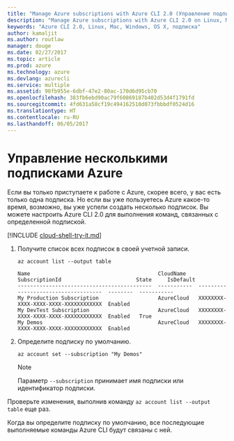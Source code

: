 ```yaml
---
title: "Manage Azure subscriptions with Azure CLI 2.0 (Управление подписками Azure с помощью Azure CLI 2.0)"
description: "Manage Azure subscriptions with Azure CLI 2.0 on Linux, Mac, or Windows (Управление подписками Azure с помощью Azure CLI 2.0 на платформах Windows, Mac или Linux)."
keywords: "Azure CLI 2.0, Linux, Mac, Windows, OS X, подписка"
author: kamaljit
ms.author: routlaw
manager: douge
ms.date: 02/27/2017
ms.topic: article
ms.prod: azure
ms.technology: azure
ms.devlang: azurecli
ms.service: multiple
ms.assetid: 98fb955e-6dbf-47e2-80ac-170d6d95cb70
ms.openlocfilehash: 383fb6ebd90ac79f60869187b402d53d4f1791fd
ms.sourcegitcommit: 4fd631a58cf19c494162510d073fbbbdf0524d16
ms.translationtype: HT
ms.contentlocale: ru-RU
ms.lasthandoff: 06/05/2017
---
```

# <a name="manage-multiple-azure-subscriptions"></a>Управление несколькими подписками Azure

Если вы только приступаете к работе с Azure, скорее всего, у вас есть только одна подписка.
Но если вы уже пользуетесь Azure какое-то время, возможно, вы уже успели создать несколько подписок.
Вы можете настроить Azure CLI 2.0 для выполнения команд, связанных с определенной подпиской.

[!INCLUDE [cloud-shell-try-it.md](includes/cloud-shell-try-it.md)]

1. Получите список всех подписок в своей учетной записи.

   ```azurecli-interactive
   az account list --output table
   ```

   ```Output
   Name                                         CloudName    SubscriptionId                        State     IsDefault
   -------------------------------------------  -----------  ------------------------------------  --------  -----------
   My Production Subscription                   AzureCloud   XXXXXXXX-XXXX-XXXX-XXXX-XXXXXXXXXXXX  Enabled
   My DevTest Subscription                      AzureCloud   XXXXXXXX-XXXX-XXXX-XXXX-XXXXXXXXXXXX  Enabled   True
   My Demos                                     AzureCloud   XXXXXXXX-XXXX-XXXX-XXXX-XXXXXXXXXXXX  Enabled
   ```

1. Определите подписку по умолчанию.
 
   ```azurecli-interactive
   az account set --subscription "My Demos"
   ```

   > [!NOTE]
   > Параметр `--subscription` принимает имя подписки или идентификатор подписки.

Проверьте изменения, выполнив команду `az account list --output table` еще раз.

Когда вы определите подписку по умолчанию, все последующие выполняемые команды Azure CLI будут связаны с ней.